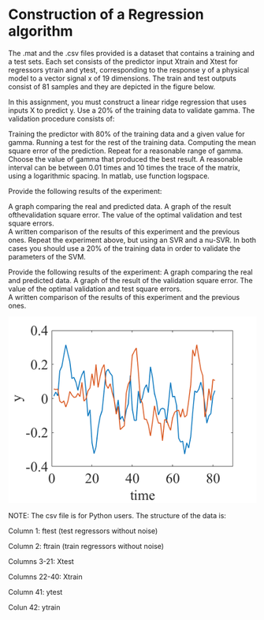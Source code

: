# Construction of a  Regression algorithm
The .mat and the .csv files provided is a dataset that contains a training and a test sets.  Each set consists of the predictor input Xtrain and Xtest for regressors ytrain and ytest,  corresponding to the response y of a physical model to a vector signal x of 19 dimensions. The train and test outputs consist of 81 samples and they are depicted in the figure below. 

In this assignment, you must construct a linear ridge regression that uses inputs X to predict y.  Use a 20% of the training data to validate gamma. The validation procedure consists of:

Training the predictor with 80% of the training data and a given value for gamma.
Running a test for the rest of the training data.
Computing the mean square error of the prediction. 
Repeat for a reasonable range of gamma.
Choose the value of gamma that produced the best result.  A reasonable interval can be between 0.01 times and 10 times the trace of the matrix, using a logarithmic spacing. In matlab, use function logspace.  

Provide the following results of the experiment: 

A graph comparing the real and predicted data. 
A graph of the result ofthevalidation square error.
The value of the optimal validation and test square errors.  
A written comparison of the results of this experiment and the previous ones. 
Repeat the experiment above, but using an SVR and a nu-SVR. In both cases you should use a 20% of the training data in order to validate the parameters of the SVM.

Provide the following results of the experiment: 
A graph comparing the real and predicted data. 
A graph of the result of the validation square error.
The value of the optimal validation and test square errors.  
A written comparison of the results of this experiment and the previous ones. 

![graph](homework51.png)

NOTE: The csv file is for Python users. The structure of the data is: 

Column 1: ftest (test regressors without noise)

Column 2: ftrain (train regressors without noise)

Columns 3-21: Xtest 

Columns 22-40: Xtrain 

Column 41: ytest

Colun 42: ytrain 
